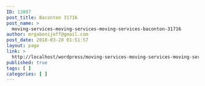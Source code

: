 ```yaml
---
ID: 13887
post_title: Baconton 31716
post_name: >
  moving-services-moving-services-moving-services-baconton-31716
author: mrgabonijeff@gmail.com
post_date: 2018-03-28 01:51:57
layout: page
link: >
  http://localhost/wordpress/moving-services-moving-services-moving-services-baconton-31716/
published: true
tags: [ ]
categories: [ ]
---
```

